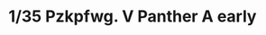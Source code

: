 ---
layout: product
title: "1/35 Pzkpfwg. V Panther A early"
price: "4500" 
desc: "Maketa"
img_path: "/assets/img/DW35009.webp"
brand: "Das Werk"
available: false
special_offer: false
new: false
soon: false
cat: "010000"
subcat: "011100"
subsubcat: "0N/A"
sifra: "DW35009"
popular: false
spec: false
---